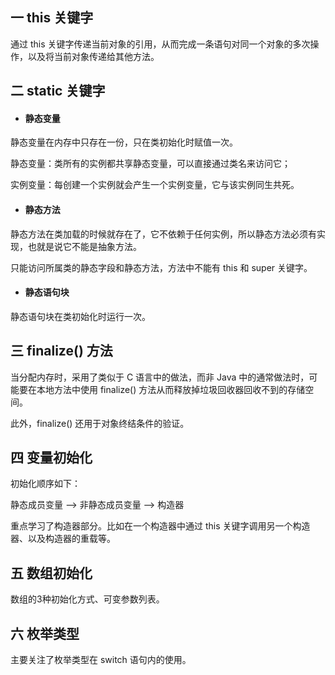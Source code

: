 ## 一 this 关键字

通过 this 关键字传递当前对象的引用，从而完成一条语句对同一个对象的多次操作，以及将当前对象传递给其他方法。

## 二 static 关键字

- #### 静态变量


静态变量在内存中只存在一份，只在类初始化时赋值一次。

静态变量：类所有的实例都共享静态变量，可以直接通过类名来访问它；

实例变量：每创建一个实例就会产生一个实例变量，它与该实例同生共死。

- #### 静态方法


静态方法在类加载的时候就存在了，它不依赖于任何实例，所以静态方法必须有实现，也就是说它不能是抽象方法。

只能访问所属类的静态字段和静态方法，方法中不能有 this 和 super 关键字。 

- #### 静态语句块


静态语句块在类初始化时运行一次。 

## 三 finalize() 方法

当分配内存时，采用了类似于 C 语言中的做法，而非 Java 中的通常做法时，可能要在本地方法中使用 finalize() 方法从而释放掉垃圾回收器回收不到的存储空间。

此外，finalize() 还用于对象终结条件的验证。

## 四 变量初始化 

初始化顺序如下：

静态成员变量 —> 非静态成员变量 —> 构造器

重点学习了构造器部分。比如在一个构造器中通过 this 关键字调用另一个构造器、以及构造器的重载等。

## 五 数组初始化

数组的3种初始化方式、可变参数列表。

## 六 枚举类型

主要关注了枚举类型在 switch 语句内的使用。
